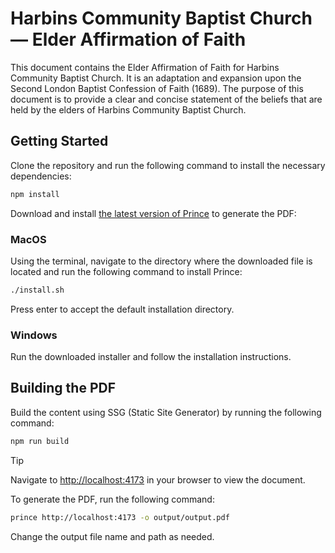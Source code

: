 # Harbins Community Baptist Church &mdash; Elder Affirmation of Faith

This document contains the Elder Affirmation of Faith for Harbins Community Baptist Church. It is an adaptation and expansion upon the Second London Baptist Confession of Faith (1689). The purpose of this document is to provide a clear and concise statement of the beliefs that are held by the elders of Harbins Community Baptist Church.

## Getting Started

Clone the repository and run the following command to install the necessary dependencies:

```bash
npm install
```

Download and install [the latest version of Prince](https://www.princexml.com/download/) to generate the PDF:

### MacOS

Using the terminal, navigate to the directory where the downloaded file is located and run the following command to install Prince:

```bash
./install.sh
```

Press enter to accept the default installation directory.

### Windows

Run the downloaded installer and follow the installation instructions.

## Building the PDF

Build the content using SSG (Static Site Generator) by running the following command:

```bash
npm run build
```

> [!TIP]
> Navigate to [http://localhost:4173](http://localhost:4173) in your browser to view the document.

To generate the PDF, run the following command:

```bash
prince http://localhost:4173 -o output/output.pdf
```

Change the output file name and path as needed.
